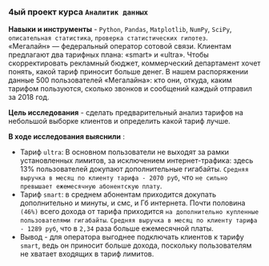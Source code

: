 ### 4ый проект курса `Аналитик данных`

**Навыки и инструменты** - `Python`, `Pandas`, `Matplotlib`, `NumPy`, `SciPy`, `описательная статистика`, `проверка статистических гипотез`.  
«Мегалайн» — федеральный оператор сотовой связи. Клиентам предлагают два тарифных плана: «smart» и «ultra». 
Чтобы скорректировать рекламный бюджет, коммерческий департамент хочет понять, какой тариф приносит больше денег.
В нашем распоряжении данные 500 пользователей «Мегалайна»: кто они, откуда, каким тарифом пользуются, 
сколько звонков и сообщений каждый отправил за 2018 год.

**Цель исследования** - сделать предварительный анализ тарифов на небольшой выборке клиентов и определить какой тариф лучше.

**В ходе исследования выяснили** :
- Тариф `ultra`: В основном пользователи не выходят за рамки установленных лимитов, за исключением интернет-трафика: здесь 13% пользователей докупают дополнительные гигабайты. `Средняя выручка в месяц по клиенту тарифа - 2070 руб`, что `не сильно превышает ежемесячную абонентскую плату`.  
- Тариф `smart`: в среднем абонентам приходится докупать дополнительно и минуты, и смс, и Гб интернета. Почти половина `(46%)` всего дохода от тарифа приходится `на дополнительно купленные пользователями гигабайты`. `Средняя выручка в месяц по клиенту тарифа - 1289 руб`, что в `2,34` раза больше ежемесячной платы.
- Вывод - для оператора выгоднее подключать клиентов к тарифу `smart`, ведь он приносит больше дохода, поскольку пользователям не хватает входящих в тариф лимитов.
